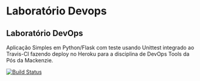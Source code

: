 # Laboratório Devops
## Laboratório DevOps



Aplicação Simples em Python/Flask com teste usando Unittest integrado ao Travis-CI fazendo deploy no Heroku para a disciplina de DevOps Tools da Pós da Mackenzie.

[![Build Status](https://travis-ci.com/amandavenzke/devopslab.svg?branch=main)](https://travis-ci.com/amandavenzke/devopslab)
